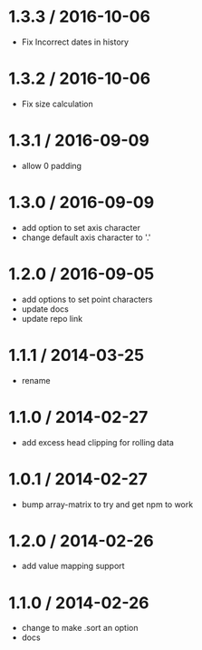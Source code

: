 1.3.3 / 2016-10-06
==================

 * Fix Incorrect dates in history

1.3.2 / 2016-10-06
==================

 * Fix size calculation

1.3.1 / 2016-09-09
==================

 * allow 0 padding

1.3.0 / 2016-09-09
==================

 * add option to set axis character
 * change default axis character to '.'


1.2.0 / 2016-09-05
==================

 * add options to set point characters
 * update docs
 * update repo link

1.1.1 / 2014-03-25
==================

 * rename

1.1.0 / 2014-02-27
==================

 * add excess head clipping for rolling data

1.0.1 / 2014-02-27
==================

 * bump array-matrix to try and get npm to work

1.2.0 / 2014-02-26
==================

 * add value mapping support

1.1.0 / 2014-02-26
==================

 * change to make .sort an option
 * docs
